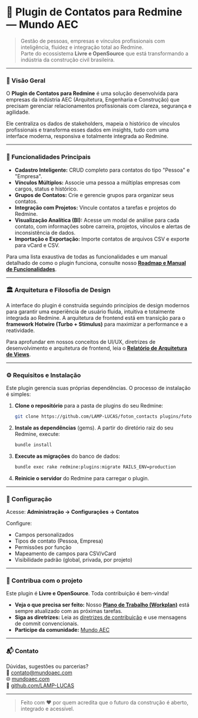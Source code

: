 # 📇 Plugin de Contatos para Redmine — Mundo AEC

> Gestão de pessoas, empresas e vínculos profissionais com inteligência, fluidez e integração total ao Redmine.  
> Parte do ecossistema **Livre e OpenSource** que está transformando a indústria da construção civil brasileira.

---

### 🚀 Visão Geral

O **Plugin de Contatos para Redmine** é uma solução desenvolvida para empresas da indústria AEC (Arquitetura, Engenharia e Construção) que precisam gerenciar relacionamentos profissionais com clareza, segurança e agilidade.

Ele centraliza os dados de stakeholders, mapeia o histórico de vínculos profissionais e transforma esses dados em insights, tudo com uma interface moderna, responsiva e totalmente integrada ao Redmine.

---

### 🧩 Funcionalidades Principais

- **Cadastro Inteligente:** CRUD completo para contatos do tipo "Pessoa" e "Empresa".
- **Vínculos Múltiplos:** Associe uma pessoa a múltiplas empresas com cargos, status e histórico.
- **Grupos de Contatos:** Crie e gerencie grupos para organizar seus contatos.
- **Integração com Projetos:** Vincule contatos a tarefas e projetos do Redmine.
- **Visualização Analítica (BI):** Acesse um modal de análise para cada contato, com informações sobre carreira, projetos, vínculos e alertas de inconsistência de dados.
- **Importação e Exportação:** Importe contatos de arquivos CSV e exporte para vCard e CSV.

Para uma lista exaustiva de todas as funcionalidades e um manual detalhado de como o plugin funciona, consulte nosso **[Roadmap e Manual de Funcionalidades](docs/ROADMAP.md)**.

---

### 🏛️ Arquitetura e Filosofia de Design

A interface do plugin é construída seguindo princípios de design modernos para garantir uma experiência de usuário fluida, intuitiva e totalmente integrada ao Redmine. A arquitetura de frontend está em transição para o **framework Hotwire (Turbo + Stimulus)** para maximizar a performance e a reatividade.

Para aprofundar em nossos conceitos de UI/UX, diretrizes de desenvolvimento e arquitetura de frontend, leia o **[Relatório de Arquitetura de Views](docs/views_architecture.md)**.

---

### ⚙️ Requisitos e Instalação

Este plugin gerencia suas próprias dependências. O processo de instalação é simples:

1.  **Clone o repositório** para a pasta de plugins do seu Redmine:
    ```bash
    git clone https://github.com/LAMP-LUCAS/foton_contacts plugins/foton_contacts
    ```

2.  **Instale as dependências** (gems). A partir do diretório raiz do seu Redmine, execute:
    ```bash
    bundle install
    ```

3.  **Execute as migrações** do banco de dados:
    ```bash
    bundle exec rake redmine:plugins:migrate RAILS_ENV=production
    ```

4.  **Reinicie o servidor** do Redmine para carregar o plugin.

---

### 🔧 Configuração

Acesse: **Administração → Configurações → Contatos**

Configure:

- Campos personalizados
- Tipos de contato (Pessoa, Empresa)
- Permissões por função
- Mapeamento de campos para CSV/vCard
- Visibilidade padrão (global, privada, por projeto)

---

### 🤝 Contribua com o projeto

Este plugin é **Livre e OpenSource**. Toda contribuição é bem-vinda!

- **Veja o que precisa ser feito:** Nosso **[Plano de Trabalho (Workplan)](docs/workplan.md)** está sempre atualizado com as próximas tarefas.
- **Siga as diretrizes:** Leia as [diretrizes de contribuição](CONTRIBUTING.md) e use mensagens de commit convencionais.
- **Participe da comunidade:** [Mundo AEC](https://mundoaec.com/)

---

### 📬 Contato

Dúvidas, sugestões ou parcerias?  
📧 contato@mundoaec.com  
🌐 [mundoaec.com](https://mundoaec.com/)  
🐙 [github.com/LAMP-LUCAS](https://mundoaec.com/)

---

> Feito com ♥ por quem acredita que o futuro da construção é aberto, integrado e acessível.